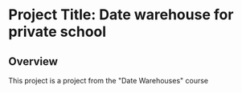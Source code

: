 # Project Title: Date warehouse for private school
## Overview

This project is a project from the "Date Warehouses" course
